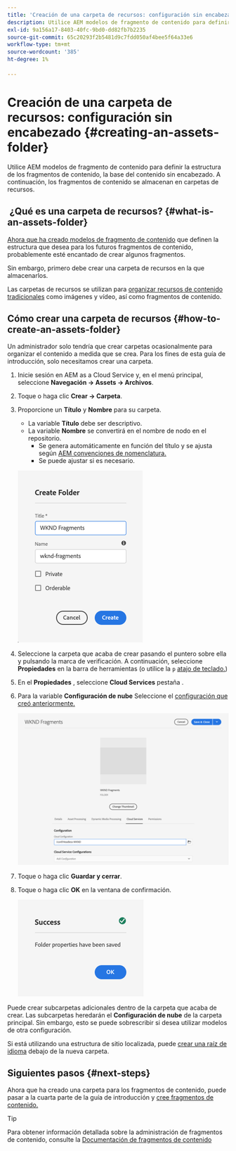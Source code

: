 ```yaml
---
title: 'Creación de una carpeta de recursos: configuración sin encabezado'
description: Utilice AEM modelos de fragmento de contenido para definir la estructura de los fragmentos de contenido, la base del contenido sin encabezado.
exl-id: 9a156a17-8403-40fc-9bd0-dd82fb7b2235
source-git-commit: 65c20293f2b5481d9c7fdd050af4bee5f64a33e6
workflow-type: tm+mt
source-wordcount: '385'
ht-degree: 1%

---
```


# Creación de una carpeta de recursos: configuración sin encabezado {#creating-an-assets-folder}

Utilice AEM modelos de fragmento de contenido para definir la estructura de los fragmentos de contenido, la base del contenido sin encabezado. A continuación, los fragmentos de contenido se almacenan en carpetas de recursos.

##  ¿Qué es una carpeta de recursos? {#what-is-an-assets-folder}

[Ahora que ha creado modelos de fragmento de contenido](create-content-model.md) que definen la estructura que desea para los futuros fragmentos de contenido, probablemente esté encantado de crear algunos fragmentos.

Sin embargo, primero debe crear una carpeta de recursos en la que almacenarlos.

Las carpetas de recursos se utilizan para [organizar recursos de contenido tradicionales](/help/assets/manage-digital-assets.md) como imágenes y vídeo, así como fragmentos de contenido.

## Cómo crear una carpeta de recursos {#how-to-create-an-assets-folder}

Un administrador solo tendría que crear carpetas ocasionalmente para organizar el contenido a medida que se crea. Para los fines de esta guía de introducción, solo necesitamos crear una carpeta.

1. Inicie sesión en AEM as a Cloud Service y, en el menú principal, seleccione **Navegación -> Assets -> Archivos**.
1. Toque o haga clic **Crear -> Carpeta**.
1. Proporcione un **Título** y **Nombre** para su carpeta.
   * La variable **Título** debe ser descriptivo.
   * La variable **Nombre** se convertirá en el nombre de nodo en el repositorio.
      * Se genera automáticamente en función del título y se ajusta según [AEM convenciones de nomenclatura.](/help/implementing/developing/introduction/naming-conventions.md)
      * Se puede ajustar si es necesario.

   ![Crear carpeta](../assets/assets-folder-create.png)
1. Seleccione la carpeta que acaba de crear pasando el puntero sobre ella y pulsando la marca de verificación. A continuación, seleccione **Propiedades** en la barra de herramientas (o utilice la `p` [atajo de teclado.](/help/sites-cloud/authoring/getting-started/keyboard-shortcuts.md))
1. En el **Propiedades** , seleccione **Cloud Services** pestaña .
1. Para la variable **Configuración de nube** Seleccione el [configuración que creó anteriormente.](create-configuration.md)

   ![Configurar la carpeta de recursos](../assets/assets-folder-configure.png)
1. Toque o haga clic **Guardar y cerrar**.
1. Toque o haga clic **OK** en la ventana de confirmación.

   ![Ventana de confirmación](../assets/assets-folder-confirmation.png)

Puede crear subcarpetas adicionales dentro de la carpeta que acaba de crear. Las subcarpetas heredarán el **Configuración de nube** de la carpeta principal. Sin embargo, esto se puede sobrescribir si desea utilizar modelos de otra configuración.

Si está utilizando una estructura de sitio localizada, puede [crear una raíz de idioma](/help/assets/translate-assets.md) debajo de la nueva carpeta.

## Siguientes pasos {#next-steps}

Ahora que ha creado una carpeta para los fragmentos de contenido, puede pasar a la cuarta parte de la guía de introducción y [cree fragmentos de contenido.](create-content-fragment.md)

>[!TIP]
>
>Para obtener información detallada sobre la administración de fragmentos de contenido, consulte la [Documentación de fragmentos de contenido](/help/assets/content-fragments/content-fragments.md)

